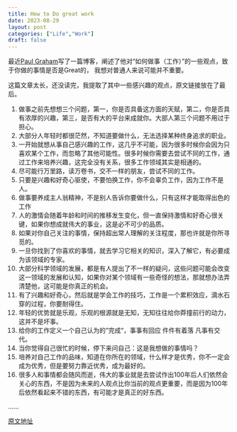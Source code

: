 ```yaml
---
title: How to Do great work
date: 2023-08-29
layout: post
categories: ["Life","Work"]
draft: false
---
```


最近[Paul Graham](http://www.paulgraham.com/)写了一篇博客，阐述了他对“如何做事（工作）”的一些观点，致于你做的事情是否是Great的，
我想对普通人来说可能并不重要。

这篇文章太长，还没读完，我提取了其中一些感兴趣的观点，原文链接放在了最后。

1. 做事之前先想想三个问题，第一，你是否具备这方面的天赋，第二，你是否具有浓厚的兴趣，第三，是否有大的平台来成就你。大部人第三个问题不用过于担心。
2. 大部分人年轻时都很茫然，不知道要做什么，无法选择某种终身追求的职业。
3. 一开始就想从事自己感兴趣的工作，这几乎不可能，因为很多时候你会因为只喜欢某个工作，而忽略了其他可能性。很多时候你需要去尝试不同的工作，通过工作来培养兴趣，这完全没有关系，很多工作领域其实是相通的。
4. 尽可能行万里路，读万卷书，交不一样的朋友，尝试不同的工作。
5. 只要是兴趣和好奇心驱使，不要怕换工作，你不会辜负工作，因为工作不是人。
6. 做事要养成主人翁精神，不是别人告诉你要做什么，只有这样才能取得出色的工作
7. 人的激情会随着年龄和时间的推移发生变化，但一直保持激情和好奇心很关键，如果你想成就伟大的事业，这是必不可少的品质。
8. 如果对你自己关注的事情，保持超出常人理解的关注程度，那也许就是你所寻觅的。
9. 一旦你找到了你喜欢的事情，就去学习它相关的知识，深入了解它，有必要成为该领域的专家。
10. 大部分科学领域的发展，都是有人提出了不一样的疑问，这些问题可能会改变这一领域的发展和认知，如果你对某个领域有一些奇怪的想法，那就想办法弄清楚他，这可能是你真正的机会。
11. 有了兴趣和好奇心，然后就是学会工作的技巧，工作是一个累积效应，滴水石穿的过程，你要耐得住。
12. 年轻的优势就是乐观，乐观的根源就是无知，无知往往给你莽撞前行的动力，这并不是坏事。
13. 给你的工作定义一个自己认为的”完成“，事事有回应 件件有着落 凡事有交代。
14. 当你觉得自己很忙的时候，停下来问自己：这是我想做的事情吗？
15. 培养对自己工作的品味，知道在你所在的领域，什么样才是优秀，你不一定会成为优秀，但是要努力靠近优秀，成为最好的。
16. 很多人和事情都会随风而逝，伟大的事业就是去尝试作出100年后人们依然会关心的东西，不是因为未来的人观点比你当前的观点更重要，而是因为100年后依然看起来不错的东西，有可能才是真正的好东西。

......

[原文地址](http://www.paulgraham.com/greatwork.html)